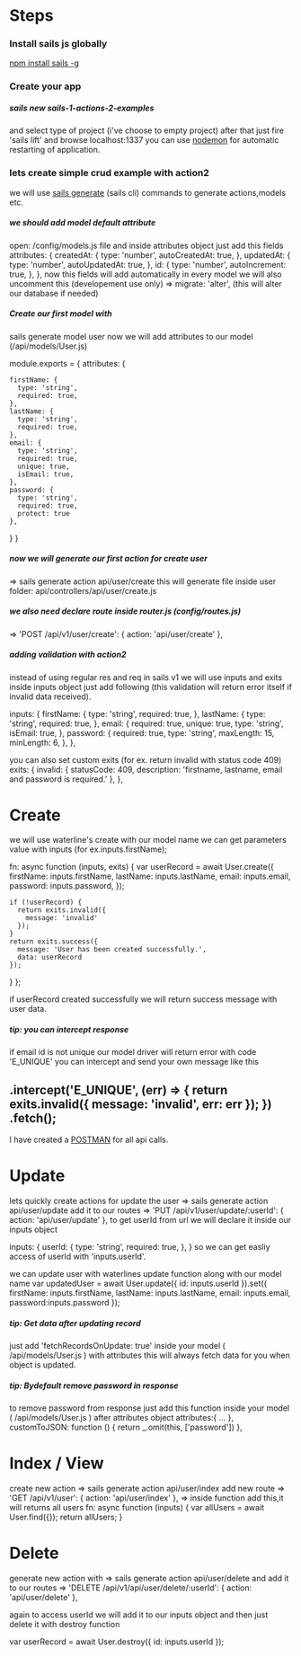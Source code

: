 # Steps

### Install sails js globally
[npm install sails -g](https://sailsjs.com/get-started)

### Create your app
##### sails new sails-1-actions-2-examples
and select type of project (i've choose to empty project)
after that just fire 'sails lift' and browse localhost:1337
you can use [nodemon](https://nodemon.io/) for automatic restarting of application.

### lets create simple crud example with action2
we will use [sails generate](https://sailsjs.com/documentation/reference/command-line-interface/sails-generate) (sails cli) commands to generate actions,models etc.

##### we should add model default attribute
open: /config/models.js file and inside attributes object just add this fields
  attributes: {
    createdAt: { type: 'number', autoCreatedAt: true, },
    updatedAt: { type: 'number', autoUpdatedAt: true, },
    id: { type: 'number', autoIncrement: true, },
  },
 now this fields will add automatically in every model
 we will also uncomment this (developement use only)
 => migrate: 'alter', (this will alter our database if needed)
##### Create our first model with
sails generate model user
now we will add attributes to our model (/api/models/User.js)

module.exports = {
  attributes: {

    firstName: {
      type: 'string',
      required: true,
    },
    lastName: {
      type: 'string',
      required: true,
    },
    email: {
      type: 'string',
      required: true,
      unique: true,
      isEmail: true,
    },
    password: {
      type: 'string',
      required: true,
      protect: true
    },
  }
}

##### now we will generate our first action for create user
=> sails generate action api/user/create
this will generate file inside user folder: api/controllers/api/user/create.js

##### we also need declare route inside router.js (config/routes.js)
=> 'POST /api/v1/user/create': { action: 'api/user/create' },

##### adding validation with action2
instead of using regular res and req in sails v1 we will use inputs and exits
inside inputs object just add following
(this validation will return error itself if invalid data received).

inputs: {
    firstName: {
      type: 'string',
      required: true,
    },
    lastName: {
      type: 'string',
      required: true,
    },
    email: {
      required: true,
      unique: true,
      type: 'string',
      isEmail: true,
    },
    password: {
      required: true,
      type: 'string',
      maxLength: 15,
      minLength: 6,
    },
  },

you can also set custom exits (for ex. return invalid with status code 409)
 exits: {
    invalid: {
      statusCode: 409,
      description: 'firstname, lastname, email and password is required.'
    },
  },


 # Create
 we will use waterline's create with our model name
 we can get parameters value with inputs (for ex.inputs.firstName);

 fn: async function (inputs, exits) {
    var userRecord = await User.create({
        firstName: inputs.firstName,
        lastName: inputs.lastName,
        email: inputs.email,
        password: inputs.password,
      });

    if (!userRecord) {
      return exits.invalid({
        message: 'invalid'
      });
    }
    return exits.success({
      message: 'User has been created successfully.',
      data: userRecord
    });
  }
};

if userRecord created successfully we will return success message with user data.
##### tip: you can intercept response
if email id is not unique our model driver will return error with code 'E_UNIQUE'
you can intercept and send your own message like this

.intercept('E_UNIQUE', (err) => {
        return exits.invalid({
          message: 'invalid',
          err: err
        });
      })
      .fetch();
--------------
I have created a [POSTMAN](https://www.getpostman.com/collections/8ca6ae07e1ceaf68b4aa) for all api calls.
# Update
lets quickly create actions for update the user
=> sails generate action api/user/update
add it to our routes
=> 'PUT /api/v1/user/update/:userId': { action: 'api/user/update' },
to get userId from url we will declare it inside our inputs object

inputs: {
    userId: {
      type: 'string',
      required: true,
    },
}
so we can get easliy access of userId with 'inputs.userId'.

we can update user with waterlines update function along with our model name
var updatedUser = await User.update({
      id: inputs.userId
}).set({
     firstName: inputs.firstName,
      lastName: inputs.lastName,
      email: inputs.email,
      password:inputs.password
});

##### tip: Get data after updating record
just add 'fetchRecordsOnUpdate: true' inside your model ( /api/models/User.js ) with attributes
this will always fetch data for you when object is updated.

##### tip: Bydefault remove password in response
to remove password from response just add this function inside your model ( /api/models/User.js ) after attributes object
attributes:{
...
},
customToJSON: function () {
    return _.omit(this, ['password'])
},

# Index / View
create new action
=> sails generate action api/user/index
add new route
=> 'GET /api/v1/user': { action: 'api/user/index' },
=> inside function add this,it will returns all users
fn: async function (inputs) {
    var allUsers = await User.find({});
    return allUsers;
  }

# Delete
generate new action with
=>  sails generate action api/user/delete
and add it to our routes
=> 'DELETE /api/v1/api/user/delete/:userId': { action: 'api/user/delete' },

again to access userId we will add it to our inputs object and then just delete it with destroy function

var userRecord = await User.destroy({
    id: inputs.userId
});
